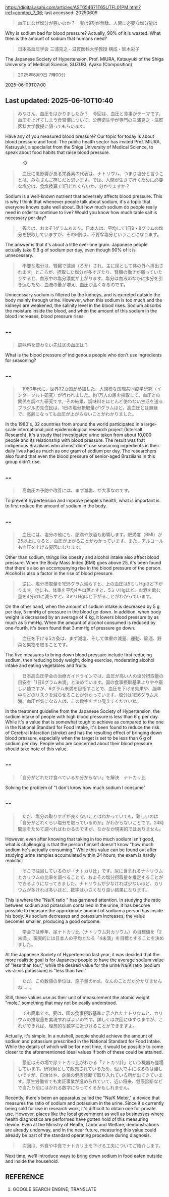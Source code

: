 https://digital.asahi.com/articles/AST654671T65UTFL01PM.html?iref=comtop_7_06; last accessed: 20250609

> 血圧になぜ塩分が悪いのか？　実は9割が無駄、人間に必要な塩分量は

Why is sodium bad for blood pressure? Actually, 90% of it is wasted. What then is the amount of sodium that humans need?

> 日本高血圧学会 三浦克之・滋賀医科大学教授 構成・鈴木彩子

The Japanese Society of Hypertension, Prof. MIURA, Katsuyuki of the Shiga University of Medical Science, SUZUKI, Ayako (Composition)

> 2025年6月9日 7時00分

2025-06-09T07:00

## Last updated: 2025-06-10T10:40

> みなさん、血圧をはかりましたか？　今回は、血圧と食事がテーマです。血圧を上げてしまう食習慣について、公衆衛生学が専門の三浦克之・滋賀医科大学教授に語ってもらいます。

Have any of you measured blood pressure? Our topic for today is about blood pressure and food. The public health sector has invited Prof. MIURA, Katsuyuki, a specialist from the Shiga University of Medical Science, to speak about food habits that raise blood pressure.

　　　　◇

> 　血圧に悪影響がある栄養素の代表は、ナトリウム、つまり塩分と言うことは、みなさんご存じだと思います。では、人間が生きて行くために必要な塩分は、食塩換算で1日どれくらいか、分かりますか？

Sodium is a well-known nutrient that adversely affects blood pressure. This is why I think that whenever people talk about sodium, it's a topic that everyone knows quite well about. But how much sodium do people really need in order to continue to live? Would you know how much table salt is necessary per day?

> 　答えは、およそ1グラムあまり。日本人は、平均して1日9・8グラムの塩分を摂取していますが、その9割は、不要な塩分ということになります。

The answer is that it's about a little over one gram. Japanese people actually take 9.8 g of sodium per day, even though 90% of it is unnecessary.

> 　不要な塩分は、腎臓で濾過（ろか）され、主に尿として体の外へ排出されます。ところが、摂取した塩分が多すぎたり、腎臓の働きが弱っていたりすると、血液中の塩分濃度が上がります。塩分は血液のなかに水分を引き込むため、血液の量が増え、血圧が高くなるのです。

Unnecessary sodium is filtered by the kidneys, and is excreted outside the body mainly through urine. However, when this sodium is too much and the kidneys are weakened, the salinity level in the blood rises. Sodium absorbs the moisture inside the blood, and when the amount of this sodium in the blood increases, blood pressure rises.

## --

> 調味料を使わない先住民の血圧は？

What is the blood pressure of indigenous people who don't use ingredients for seasoning?

## --

> 　1980年代に、世界32カ国が参加した、大規模な国際共同疫学研究（インターソルト研究）が行われました。約1万人の尿を採取して、血圧との関係を調べた研究です。その結果、調味料をほとんど使わない生活を送るブラジルの先住民は、1日の塩分摂取量が1グラムほど。高血圧とは無縁で、高齢になっても血圧が上がらないことがわかりました。

In the 1980's, 32 countries from around the world participated in a large-scale international joint epidemiological research project (Intersalt Research). It's a study that investigated urine taken from about 10,000 people and its relationship with blood pressure. The result was that indigenous Brazilians who almost didn't use seasoning ingredients in their daily lives had as much as one gram of sodium per day. The researchers also found that even the blood pressure of senior-aged Brazilians in this group didn't rise. 

## --

> 　高血圧の予防や改善には、まず減塩、が大事なのです。

To prevent hypertension and improve people's health, what is important is to first reduce the amount of sodium in the body.

## --

> 　血圧には、塩分の他にも、肥満や飲酒も影響します。肥満度（BMI）が25以上になると、血圧が上がることがわかっています。また、アルコールも血圧を上げる要因になります。

Other than sodium, things like obesity and alcohol intake also affect blood pressure. When the Body Mass Index (BMI) goes above 25, it's been found that there's also an accompanying rise in the blood pressure of the person. Alcohol is also a factor in the rise of blood pressure.

> 　逆に、塩分摂取量を1日5グラム減らすと、上の血圧は5ミリHgほど下がります。他にも、体重を平均4キロ落とすと、5ミリHgほど、お酒を飲む量を4分の1に減らすと、3ミリHgほど下がることがわかっています。

On the other hand, when the amount of sodium intake is decreased by 5 g per day, 5 mmHg of pressure in the blood go down. In addition, when body weight is decreased by an average of 4 kg, it lowers blood pressure by as much as 5 mmHg. When the amount of alcohol consumed is reduced by one-fourth, it's been found that 3 mmHg of pressure go down. 

> 　血圧を下げる5カ条は、まず減塩、そして体重の減量、運動、節酒、野菜と果物を取ることです。

The five measures to bring down blood pressure include first reducing sodium, then reducing body weight, doing exercise, moderating alcohol intake and eating vegetables and fruits.

> 　日本高血圧学会の治療ガイドラインでは、血圧が高い人の塩分摂取量の目安を「1日6グラム未満」と決めています。国の食事摂取基準よりやや厳しい値ですが、6グラム未満を目指すことで、血圧を下げる効果や、脳卒中などのリスクを減らせることが分かっています。塩分は1日6グラム未満。血圧が気になる人は、この数字をぜひ覚えてくださいね。

In the treatment guideline from the Japanese Society of Hypertension, the sodium intake of people with high blood pressure is less than 6 g per day. While it's a value that is somewhat tough to achieve as compared to the one in the National Standard for Food Intake, it's been found to reduce the risk of Cerebral Infarction (stroke) and has the resulting effect of bringing down blood pressure, especially when the target is set to be less than 6 g of sodium per day. People who are concerned about their blood pressure should take note of this value.

## --

> 「自分がどれだけ食べているか分からない」を解決　ナトカリ比

Solving the problem of "I don't know how much sodium I consume"

## --

> 　ただ、塩分の取りすぎが良くないことはわかっていても、難しいのは「自分がどれくらい塩分を取っているのか」がわからないことです。24時間尿をためて調べればわかるのですが、なかなか現実的ではありません。

However, even after knowing that taking in too much sodium isn't good, what is challenging is that the person himself doesn't know "how much sodium he's actually consuming." While this value can be found out after studying urine samples accumulated within 24 hours, the exam is hardly realistic.

> 　そこで注目しているのが「ナトカリ比」です。尿に含まれるナトリウムとカリウムの比率を調べることで、およその塩分摂取量を推定することができるようになってきました。ナトリウムが少なければ少ないほど、カリウムが多ければ多いほど、数字は小さくなり良い結果になります。

This is where the "Na/K ratio " has garnered attention. In studying the ratio between sodium and potassium contained in the urine, it has become possible to measure the approximate amount of sodium a person has inside his body. As sodium decreases and potassium increases, the value becomes smaller, producing a good outcome.

> 　学会では昨年、尿ナトカリ比（ナトリウム対カリウム）の目標値を「2未満」、現実的には日本人の平均となる「4未満」を目標とすることを決めました。

At the Japanese Society of Hypertension last year, it was decided that the more realistic goal is for Japanese people to have the average sodium value of "less than four," while the desired value for the urine Na/K ratio (sodium vis-à-vis potassium) is "less than two."

> 　ただ、この数値の単位は、原子量のmol。なんのことだか分かりませんね……。

Still, these values use as their unit of measurement the atomic weight "mole," something that may not be easily understood.

> 　でも簡単です。要は、国の食事摂取基準に示されたナトリウムと、カリウムの摂取量を実現すればよいのです。詳しくは次回にゆずりますが、これができれば、理想的な数字に近づけることができますよ。

Actually, it's simple. In a nutshell, people should achieve the amount of sodium and potassium prescribed in the National Standard for Food Intake. While the details of which will be for next time, it would be possible to come closer to the aforementioned ideal values if both of these could be attained.

> 　最近はその場で尿ナトカリ比がわかる「ナトカリ計」という機器も登場しています。研究用として販売されているため、個人で手に取るのは難しいですが、自治体や、企業の健康診断で取り入れている所が出てきています。厚生労働省でも実証事業が進められていて、近い将来、健康診断などで当たり前にはかれる数字になってくるかもしれません。

Recently, there's been an apparatus called the "Na/K Meter," a device that measures the ratio of sodium and potassium in the urine. Since it's currently being sold for use in research work, it's difficult to obtain one for private use. However, places like the local government as well as businesses where health diagnostics are performed have gotten hold of this measuring device. Even at the Ministry of Health, Labor and Welfare, demonstrations are already underway, and in the near future, measuring this value could already be part of the standard operating procedure during diagnosis.

> 　次回は、外食や中食でナトカリ比を下げる工夫についてご紹介します。

Next time, we'll introduce ways to bring down sodium in food eaten outside and inside the household.

## REFERENCE

1) GOOGLE SEARCH ENGINE; TRANSLATE